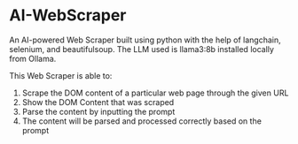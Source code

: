 # AI-WebScraper
An AI-powered Web Scraper built using python with the help of langchain, selenium, and beautifulsoup. The LLM used is llama3:8b installed locally from Ollama.

This Web Scraper is able to:
1. Scrape the DOM content of a particular web page through the given URL
2. Show the DOM Content that was scraped
3. Parse the content by inputting the prompt
4. The content will be parsed and processed correctly based on the prompt
